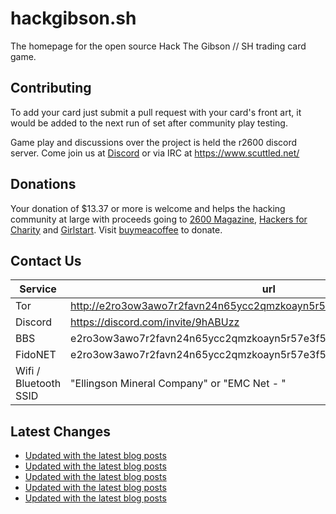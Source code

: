 # hackgibson.sh
The homepage for the open source Hack The Gibson // SH trading card game.


## Contributing

To add your card just submit a pull request with your card's front art, it would be added to the next run of set after community play testing.

Game play and discussions over the project is held the r2600 discord server. Come join us at [Discord](https://discord.com/invite/9hABUzz) or via IRC at https://www.scuttled.net/


## Donations

Your donation of $13.37 or more is welcome and helps the hacking community at large with proceeds going to [2600 Magazine](https://2600.com/), [Hackers for Charity](https://hackersforcharity.org) and [Girlstart](https://girlstart.org).  Visit [buymeacoffee](https://www.buymeacoffee.com/hackgibson.sh) to donate.


## Contact Us

Service | url
-|-
Tor | http://e2ro3ow3awo7r2favn24n65ycc2qmzkoayn5r57e3f56nvjwdcgg32ad.onion
Discord | https://discord.com/invite/9hABUzz
BBS | e2ro3ow3awo7r2favn24n65ycc2qmzkoayn5r57e3f56nvjwdcgg32ad.onion:23
FidoNET | e2ro3ow3awo7r2favn24n65ycc2qmzkoayn5r57e3f56nvjwdcgg32ad.onion:24554
Wifi / Bluetooth SSID | "Ellingson Mineral Company" or "EMC Net - <fidonet address>"

## Latest Changes
<!-- BLOG-POST-LIST:START -->
- [Updated with the latest blog posts](https://github.com/DFW2600/hackgibson.sh/commit/8e4868a122b377e4c56affce1dd1c48abe69c70c)
- [Updated with the latest blog posts](https://github.com/DFW2600/hackgibson.sh/commit/f108f2a1de22699187973a2bbff85f2d7464a8e4)
- [Updated with the latest blog posts](https://github.com/DFW2600/hackgibson.sh/commit/2532e31cd132a01265be5d361a2e44b569b42780)
- [Updated with the latest blog posts](https://github.com/DFW2600/hackgibson.sh/commit/9ef0bc736e3a0e5f8df1b15ff6c3f4e2fbff9b9e)
- [Updated with the latest blog posts](https://github.com/DFW2600/hackgibson.sh/commit/772e1f62f82c79246d3aca1ac0aa54b992a46e4d)
<!-- BLOG-POST-LIST:END -->
